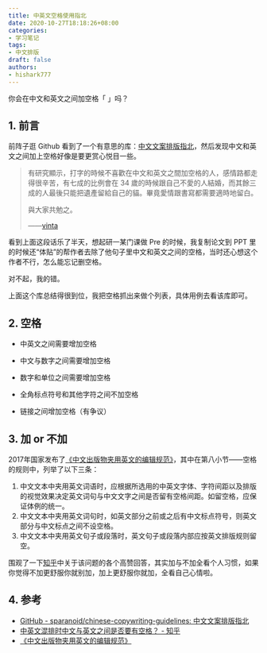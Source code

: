 ```yaml
---
title: 中英文空格使用指北
date: 2020-10-27T18:18:26+08:00
categories:
- 学习笔记
tags: 
- 中文排版
draft: false
authors:
- hishark777
---
```

你会在中文和英文之间加空格「 」吗？

<!--more-->

## 1. 前言



前阵子逛 Github 看到了一个有意思的库：[中文文案排版指北](https://github.com/sparanoid/chinese-copywriting-guidelines)，然后发现中文和英文之间加上空格好像是要更赏心悦目一些。

> 有研究顯示，打字的時候不喜歡在中文和英文之間加空格的人，感情路都走得很辛苦，有七成的比例會在 34 歲的時候跟自己不愛的人結婚，而其餘三成的人最後只能把遺產留給自己的貓。畢竟愛情跟書寫都需要適時地留白。
>
> 與大家共勉之。
>
> ——[vinta](https://github.com/vinta/pangu.js)

看到上面这段话乐了半天，想起研一某门课做 Pre 的时候，我复制论文到 PPT 里的时候还“体贴”的帮作者去除了他句子里中文和英文之间的空格，当时还心想这个作者不行，怎么能忘记删空格。

对不起，我的错。

上面这个库总结得很到位，我把空格抓出来做个列表，具体用例去看该库即可。

## 2. 空格 

- 中英文之间需要增加空格

- 中文与数字之间需要增加空格
- 数字和单位之间需要增加空格
- 全角标点符号和其他字符之间不加空格
- 链接之间增加空格（有争议）

## 3. 加 or 不加

2017年国家发布了[《中文出版物夹用英文的编辑规范》](http://sxqx.alljournal.cn/uploadfile/sxqx/20190304/CY%20T154%E2%80%942017%20%E4%B8%AD%E6%96%87%E5%87%BA%E7%89%88%E7%89%A9%E5%A4%B9%E7%94%A8%E8%8B%B1%E6%96%87%E7%9A%84%E7%BC%96%E8%BE%91%E6%A0%87%E5%87%86.pdf)，其中在第八小节——空格的规则中，列举了以下三条：

1. 中文文本中夹用英文词语时，应根据所选用的中英文字体、字符间距以及排版的视觉效果决定英文词句与中文文字之间是否留有空格间距。如留空格，应保证体例的统一。
2. 中文文本中夹用英文词句时，如英文部分之前或之后有中文标点符号，则英文部分与中文标点之间不设空格。
3. 中文文本中夹用英文句子或段落时，英文句子或段落内部应按英文排版规则留空。

围观了一下[知乎](https://www.zhihu.com/question/19587406)中关于该问题的各个高赞回答，其实加与不加全看个人习惯，如果你觉得不加更舒服你就别加，加上更舒服你就加，全看自己心情啦。

## 4. 参考

- [GitHub - sparanoid/chinese-copywriting-guidelines: 中文文案排版指北](https://github.com/sparanoid/chinese-copywriting-guidelines)
- [中英文混排时中文与英文之间是否要有空格？ - 知乎](https://www.zhihu.com/question/19587406)
- [《中文出版物夹用英文的编辑规范》](http://sxqx.alljournal.cn/uploadfile/sxqx/20190304/CY%20T154%E2%80%942017%20%E4%B8%AD%E6%96%87%E5%87%BA%E7%89%88%E7%89%A9%E5%A4%B9%E7%94%A8%E8%8B%B1%E6%96%87%E7%9A%84%E7%BC%96%E8%BE%91%E6%A0%87%E5%87%86.pdf)

